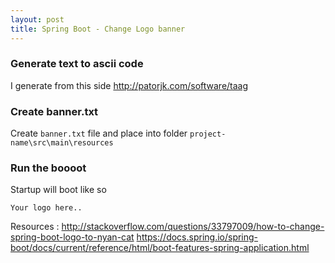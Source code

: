 ```yaml
---
layout: post
title: Spring Boot - Change Logo banner
---
```


### Generate text to ascii code
I generate from this side http://patorjk.com/software/taag

### Create banner.txt
Create `banner.txt` file and place into folder `project-name\src\main\resources`

### Run the boooot
Startup will boot like so
```
Your logo here..

```

Resources :
http://stackoverflow.com/questions/33797009/how-to-change-spring-boot-logo-to-nyan-cat
https://docs.spring.io/spring-boot/docs/current/reference/html/boot-features-spring-application.html
